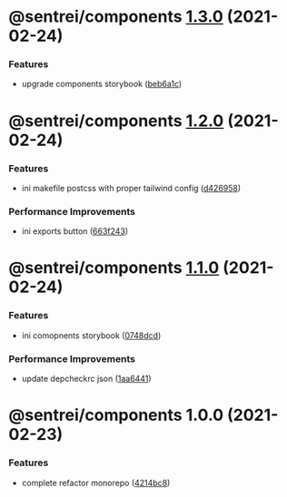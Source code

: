 # @sentrei/components [1.3.0](https://github.com/sentrei/sentrei/compare/@sentrei/components@1.2.0...@sentrei/components@1.3.0) (2021-02-24)

### Features

- upgrade components storybook ([beb6a1c](https://github.com/sentrei/sentrei/commit/beb6a1cb179465342f159b82275c2f4f6223abde))

# @sentrei/components [1.2.0](https://github.com/sentrei/sentrei/compare/@sentrei/components@1.1.0...@sentrei/components@1.2.0) (2021-02-24)

### Features

- ini makefile postcss with proper tailwind config ([d426958](https://github.com/sentrei/sentrei/commit/d426958e55bc10496442f521d8ac8a056ad0a329))

### Performance Improvements

- ini exports button ([663f243](https://github.com/sentrei/sentrei/commit/663f243ffe5b3e19aa1968e8073a0c47317a29d3))

# @sentrei/components [1.1.0](https://github.com/sentrei/sentrei/compare/@sentrei/components@1.0.0...@sentrei/components@1.1.0) (2021-02-24)

### Features

- ini comopnents storybook ([0748dcd](https://github.com/sentrei/sentrei/commit/0748dcd5b27552af5a7349b7b538e5e34946daa6))

### Performance Improvements

- update depcheckrc json ([1aa6441](https://github.com/sentrei/sentrei/commit/1aa64417c4b53a3d86288fcebafeea85bc6bee12))

# @sentrei/components 1.0.0 (2021-02-23)

### Features

- complete refactor monorepo ([4214bc8](https://github.com/sentrei/sentrei/commit/4214bc8500527615423801f0a36c16aab0811079))
